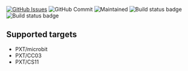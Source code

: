 [![GitHub Issues](https://img.shields.io/github/issues/xinabox/pxt-SW03.svg)](https://github.com/xinabox/pxt-SW03/issues) 
![GitHub Commit](https://img.shields.io/github/last-commit/xinabox/pxt-SW03) 
![Maintained](https://img.shields.io/maintenance/yes/2020) 
![Build status badge](https://github.com/xinabox/pxt-SW03/workflows/maker/badge.svg)
![Build status badge](https://github.com/xinabox/pxt-SW03/workflows/microbit/badge.svg)
## Supported targets

* PXT/microbit
* PXT/CC03
* PXT/CS11

